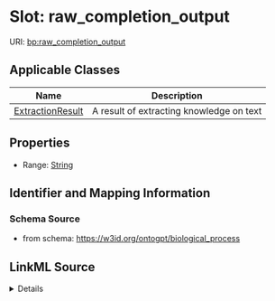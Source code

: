 # Slot: raw_completion_output

URI: [bp:raw_completion_output](http://w3id.org/ontogpt/biological-process-templateraw_completion_output)



<!-- no inheritance hierarchy -->




## Applicable Classes

| Name | Description |
| --- | --- |
[ExtractionResult](ExtractionResult.md) | A result of extracting knowledge on text






## Properties

* Range: [String](String.md)







## Identifier and Mapping Information







### Schema Source


* from schema: https://w3id.org/ontogpt/biological_process




## LinkML Source

<details>
```yaml
name: raw_completion_output
from_schema: https://w3id.org/ontogpt/biological_process
rank: 1000
alias: raw_completion_output
owner: ExtractionResult
domain_of:
- ExtractionResult
range: string

```
</details>